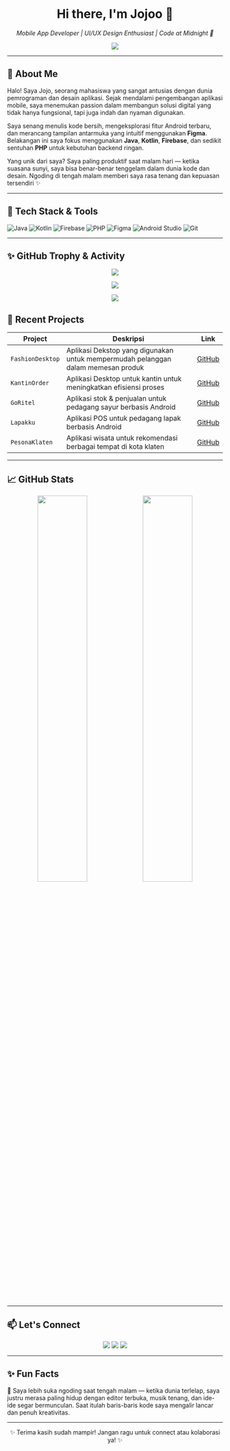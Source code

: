 <!-- Profil GitHub README -->

<h1 align="center">Hi there, I'm Jojoo 👋</h1>

<p align="center">
  <em>Mobile App Developer | UI/UX Design Enthusiast | Code at Midnight 🌙</em>
</p>
<p align="center">
  <img src="https://readme-typing-svg.herokuapp.com?font=Fira+Code&size=20&pause=1000&color=09B3F3&center=true&vCenter=true&width=500&lines=Welcome+to+my+GitHub!;I'm+a+Mobile+Developer;I+love+building+beautiful+apps+%F0%9F%93%B1;Let's+connect+and+create+together!" />
</p>

---

## 🚀 About Me

Halo! Saya Jojo, seorang mahasiswa yang sangat antusias dengan dunia pemrograman dan desain aplikasi. Sejak mendalami pengembangan aplikasi mobile, saya menemukan passion dalam membangun solusi digital yang tidak hanya fungsional, tapi juga indah dan nyaman digunakan.

Saya senang menulis kode bersih, mengeksplorasi fitur Android terbaru, dan merancang tampilan antarmuka yang intuitif menggunakan **Figma**. Belakangan ini saya fokus menggunakan **Java**, **Kotlin**, **Firebase**, dan sedikit sentuhan **PHP** untuk kebutuhan backend ringan.

Yang unik dari saya? Saya paling produktif saat malam hari — ketika suasana sunyi, saya bisa benar-benar tenggelam dalam dunia kode dan desain. Ngoding di tengah malam memberi saya rasa tenang dan kepuasan tersendiri ✨

---

## 🧰 Tech Stack & Tools

![Java](https://img.shields.io/badge/-Java-007396?logo=java&logoColor=white&style=for-the-badge)
![Kotlin](https://img.shields.io/badge/-Kotlin-0095D5?logo=kotlin&logoColor=white&style=for-the-badge)
![Firebase](https://img.shields.io/badge/-Firebase-FFCA28?logo=firebase&logoColor=black&style=for-the-badge)
![PHP](https://img.shields.io/badge/-PHP-777BB4?logo=php&logoColor=white&style=for-the-badge)
![Figma](https://img.shields.io/badge/-Figma-F24E1E?logo=figma&logoColor=white&style=for-the-badge)
![Android Studio](https://img.shields.io/badge/-Android%20Studio-3DDC84?logo=android-studio&logoColor=white&style=for-the-badge)
![Git](https://img.shields.io/badge/-Git-F05032?logo=git&logoColor=white&style=for-the-badge)

---

## ✨ GitHub Trophy & Activity

<p align="center">
  <img src="https://github-profile-trophy.vercel.app/?username=JojooLearn&theme=onestar&row=1&column=7" />
</p>

<p align="center">
  <img src="https://github-readme-streak-stats.herokuapp.com/?user=JojooLearn&theme=dark&hide_border=true" />
</p>

<p align="center">
  <img src="https://github-readme-activity-graph.vercel.app/graph?username=JojooLearn&theme=tokyo-night" />
</p>

## 📱 Recent Projects

| Project | Deskripsi | Link |
|--------|-----------|------|
| `FashionDesktop` | Aplikasi Dekstop yang digunakan untuk mempermudah pelanggan dalam memesan produk | [GitHub](https://github.com/JojooLearn/JoFashion) |
| `KantinOrder` | Aplikasi Desktop untuk kantin untuk meningkatkan efisiensi proses | [GitHub](https://github.com/JojooLearn/aplikasi_kantin.java.git) |
| `GoRitel` | Aplikasi stok & penjualan untuk pedagang sayur berbasis Android | [GitHub](https://github.com/JojooLearn/TokoRitel_App) |
| `Lapakku` | Aplikasi POS untuk pedagang lapak berbasis Android | [GitHub](https://github.com/JojooLearn/Aplikasi_Lapakku) |
| `PesonaKlaten` | Aplikasi wisata untuk rekomendasi berbagai tempat di kota klaten | [GitHub](https://github.com/JojooLearn/PesonaKlaten) |

---

## 📈 GitHub Stats

<p align="center">
  <img src="https://github-readme-stats.vercel.app/api?username=JojooLearn&show_icons=true&theme=radical" width="48%"/>
  <img src="https://github-readme-stats.vercel.app/api/top-langs/?username=JojooLearn&layout=compact&theme=radical" width="48%"/>
</p>

---

## 📫 Let's Connect

<p align="center">
  <a href="#"><img src="https://img.shields.io/badge/LinkedIn-0077B5?style=for-the-badge&logo=linkedin&logoColor=white"/></a>
  <a href="#"><img src="https://img.shields.io/badge/Portfolio-000?style=for-the-badge&logo=vercel&logoColor=white"/></a>
  <a href="mailto:kamu@email.com"><img src="https://img.shields.io/badge/Email-D14836?style=for-the-badge&logo=gmail&logoColor=white"/></a>
</p>

---

## ✨ Fun Facts

🌙 Saya lebih suka ngoding saat tengah malam — ketika dunia terlelap, saya justru merasa paling hidup dengan editor terbuka, musik tenang, dan ide-ide segar bermunculan. Saat itulah baris-baris kode saya mengalir lancar dan penuh kreativitas.

---

<p align="center">✨ Terima kasih sudah mampir! Jangan ragu untuk connect atau kolaborasi ya! ✨</p>
